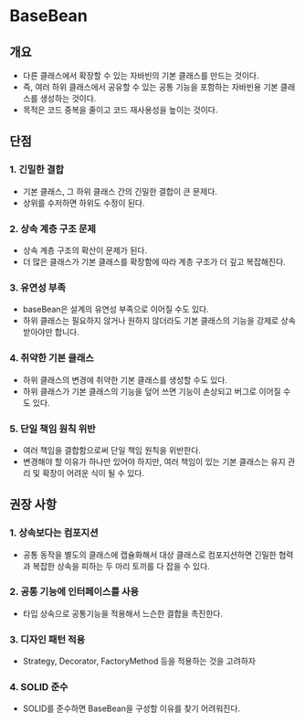 # BaseBean


## 개요
- 다른 클래스에서 확장할 수 있는 자바빈의 기본 클래스를 만드는 것이다.
- 즉, 여러 하위 클래스에서 공유할 수 있는 공통 기능을 포함하는 자바빈용 기본 클래스를 생성하는 것이다.
- 목적은 코드 중복을 줄이고 코드 재사용성을 높이는 것이다.

## 단점
### 1. 긴밀한 결합
- 기본 클래스, 그 하위 클래스 간의 긴밀한 결합이 큰 문제다. 
- 상위를 수저하면 하위도 수정이 된다.

### 2. 상속 계층 구조 문제
- 상속 계층 구조의 확산이 문제가 된다.
- 더 많은 클래스가 기본 클래스를 확장함에 따라 계층 구조가 더 깊고 복잡해진다.

### 3. 유연성 부족
- baseBean은 설계의 유연성 부족으로 이어질 수도 있다. 
- 하위 클래스는 필요하지 않거나 원하지 않더라도 기본 클래스의 기능을 강제로 상속받아야만 합니다.

### 4. 취약한 기본 클래스 
- 하위 클래스의 변경에 취약한 기본 클래스를 생성할 수도 있다.
- 하위 클래스가 기본 클래스의 기능을 덮어 쓰면 기능이 손상되고 버그로 이어질 수도 있다.

### 5. 단일 책임 원칙 위반
- 여러 책임을 결합함으로써 단일 책임 원칙을 위반한다.
- 변경해야 할 이유가 하나만 있어야 하지만, 여러 책임이 있는 기본 클래스는 유지 관리 및 확장이 어려운 식이 될 수 있다. 

## 권장 사항

### 1. 상속보다는 컴포지션
- 공통 동작을 별도의 클래스에 캡슐화해서 대상 클래스로 컴포지션하면 긴밀한 협력과 복잡한 상속을 피하는 두 마리 토끼를 다 잡을 수 있다.

### 2. 공통 기능에 인터페이스를 사용
- 타입 상속으로 공통기능을 적용해서 느슨한 결합을 촉진한다.

### 3. 디자인 패턴 적용
- Strategy, Decorator, FactoryMethod 등을 적용하는 것을 고려하자

### 4. SOLID 준수
- SOLID를 준수하면 BaseBean을 구성할 이유를 찾기 어려워진다.